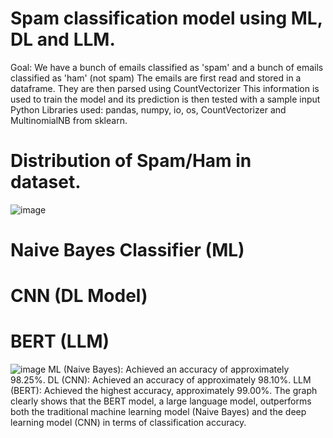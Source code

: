 # Spam classification model using ML, DL and LLM.
Goal:
We have a bunch of emails classified as 'spam' and a bunch of emails classified as 'ham' (not spam)
The emails are first read and stored in a dataframe. They are then parsed using CountVectorizer
This information is used to train the model and its prediction is then tested with a sample input
Python Libraries used: pandas, numpy, io, os, CountVectorizer and MultinomialNB from sklearn.
# Distribution of Spam/Ham in dataset.
![image](https://github.com/YashaGajula/SPAM-CLASSIFICATION/assets/170789442/149444d7-6758-42d6-884b-f498ed1ccb92)
# Naive Bayes Classifier (ML)
# CNN (DL Model)
# BERT (LLM)
![image](https://github.com/YashaGajula/SPAM-CLASSIFICATION/assets/170789442/0b9ccfbc-7f2c-4757-a6ba-9f2859d9109b)
ML (Naive Bayes): Achieved an accuracy of approximately 98.25%.
DL (CNN): Achieved an accuracy of approximately 98.10%.
LLM (BERT): Achieved the highest accuracy, approximately 99.00%.
The graph clearly shows that the BERT model, a large language model, outperforms both the traditional machine learning model (Naive Bayes) and the deep learning model (CNN) in terms of classification accuracy.




